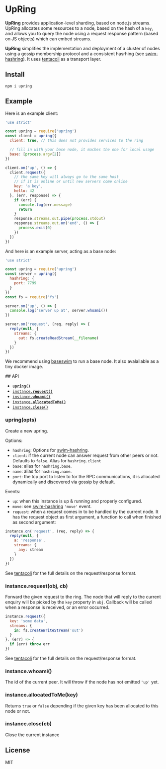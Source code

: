 # UpRing

**UpRing** provides application-level sharding, based on node.js streams. UpRing allocates some resources to a node, based on the hash of a `key`, and allows you to query the node using a request response pattern (based on JS objects) which can embed streams.

**UpRing** simplifies the implementation and deployment of a cluster of nodes using a gossip membership protocol and a consistent hasrhing (see [swim-hashring](https://github.com/mcollina/swim-hashring)). It uses [tentacoli](https://github.com/mcollina/tentacoli) as a transport layer.

## Install

```
npm i upring
```

## Example

Here is an example client:

```js
'use strict'

const upring = require('upring')
const client = upring({
  client: true, // this does not provides services to the ring

  // fill in with your base node, it maches the one for local usage
  base: [process.argv[2]]
})

client.on('up', () => {
  client.request({
    // the same key will always go to the same host
    // if it is online or until new servers come online
    key: 'a key',
    hello: 42
  }, (err, response) => {
    if (err) {
      console.log(err.message)
      return
    }
    response.streams.out.pipe(process.stdout)
    response.streams.out.on('end', () => {
      process.exit(0)
    })
  })
})
```

And here is an example server, acting as a base node:

```js
'use strict'

const upring = require('upring')
const server = upring({
  hashring: {
    port: 7799
  }
})
const fs = require('fs')

server.on('up', () => {
  console.log('server up at', server.whoami())
})

server.on('request', (req, reply) => {
  reply(null, {
    streams: {
      out: fs.createReadStream(__filename)
    }
  })
})
```

We recommend using [baseswim](http://github.com/mcollina/baseswim) to
run a base node. It also avalailable as a tiny docker image.

<a name="api"></a>
## API

  * <a href="#constructor"><code><b>upring()</b></code></a>
  * <a href="#request"><code>instance.<b>request()</b></code></a>
  * <a href="#whoami"><code>instance.<b>whoami()</b></code></a>
  * <a href="#allocatedToMe"><code>instance.<b>allocatedToMe()</b></code></a>
  * <a href="#close"><code>instance.<b>close()</b></code></a>

<a name="constructor"></a>
### upring(opts)

Create a new upring.

Options:

* `hashring`: Options for
  [swim-hashring](http://github.com/mcollina/swim-hashring).
* `client`: if the current node can answer request from other peers or
  not. Defaults to `false`. Alias for `hashring.client`
* `base`: alias for `hashring.base`.
* `name`: alias for `hashring.name`.
* `port`: the tcp port to listen to for the RPC communications,
  it is allocated dynamically and discovered via gossip by default.

Events:

* `up`: when this instance is up & running and properly configured.
* `move`: see
  [swim-hashring](http://github.com/mcollina/swim-hashring) `'move'`
event.
* `request`: when a request comes in to be handled by the current
  node. It has the request object as first argument, a function to call
when finished as second argument:

```js
instance.on('request', (req, reply) => {
  reply(null, {
    a: 'response',
    streams: {
      any: stream
    }
  })
})
```

See [tentacoli](http://github.com/mcollina/tentacoli) for the full
details on the request/response format.

<a name="request"></a>
### instance.request(obj, cb)

Forward the given request to the ring. The node that will reply to the
current enquiry will be picked by the `key` property in `obj`.
Callback will be called when a response is received, or an error
occurred.

```js
instance.request({
  key: 'some data',
  streams: {
    in: fs.createWriteStream('out')
  }
}, (err) => {
  if (err) throw err
})
```

See [tentacoli](http://github.com/mcollina/tentacoli) for the full
details on the request/response format.

<a name="whoami"></a>
### instance.whoami()

The id of the current peer. It will throw if the node has not emitted
`'up'` yet.

<a name="allocatedToMe"></a>
### instance.allocatedToMe(key)

Returns `true` or `false` depending if the given key has been allocated to this node or not.

<a name="close"></a>
### instance.close(cb)

Close the current instance

## License

MIT
